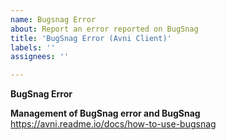 ```yaml
---
name: Bugsnag Error
about: Report an error reported on BugSnag
title: 'BugSnag Error (Avni Client)'
labels: ''
assignees: ''

---
```


**BugSnag Error**


**Management of BugSnag error and BugSnag**
https://avni.readme.io/docs/how-to-use-bugsnag
